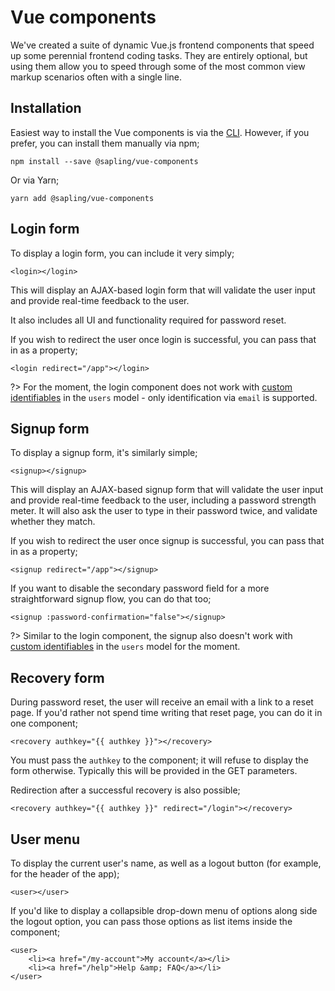 # Vue components

We've created a suite of dynamic Vue.js frontend components that speed up some perennial frontend coding tasks.  They are entirely optional, but using them allow you to speed through some of the most common view markup scenarios often with a single line.


## Installation

Easiest way to install the Vue components is via the [CLI](/cli).  However, if you prefer, you can install them manually via npm;

    npm install --save @sapling/vue-components

Or via Yarn;

    yarn add @sapling/vue-components


## Login form

To display a login form, you can include it very simply;

    <login></login>

This will display an AJAX-based login form that will validate the user input and provide real-time feedback to the user.

It also includes all UI and functionality required for password reset.

If you wish to redirect the user once login is successful, you can pass that in as a property;

    <login redirect="/app"></login>

?> For the moment, the login component does not work with [custom identifiables](/authentication#custom-identifiables) in the `users` model - only identification via `email` is supported.


## Signup form

To display a signup form, it's similarly simple;

    <signup></signup>

This will display an AJAX-based signup form that will validate the user input and provide real-time feedback to the user, including a password strength meter.  It will also ask the user to type in their password twice, and validate whether they match.

If you wish to redirect the user once signup is successful, you can pass that in as a property;

    <signup redirect="/app"></signup>

If you want to disable the secondary password field for a more straightforward signup flow, you can do that too;

    <signup :password-confirmation="false"></signup>

?> Similar to the login component, the signup also doesn't work with [custom identifiables](/authentication#custom-identifiables) in the `users` model for the moment.


## Recovery form

During password reset, the user will receive an email with a link to a reset page.  If you'd rather not spend time writing that reset page, you can do it in one component;

    <recovery authkey="{{ authkey }}"></recovery>

You must pass the `authkey` to the component; it will refuse to display the form otherwise.  Typically this will be provided in the GET parameters.

Redirection after a successful recovery is also possible;

    <recovery authkey="{{ authkey }}" redirect="/login"></recovery>


## User menu

To display the current user's name, as well as a logout button (for example, for the header of the app);

    <user></user>

If you'd like to display a collapsible drop-down menu of options along side the logout option, you can pass those options as list items inside the component;

    <user>
        <li><a href="/my-account">My account</a></li>
        <li><a href="/help">Help &amp; FAQ</a></li>
    </user>